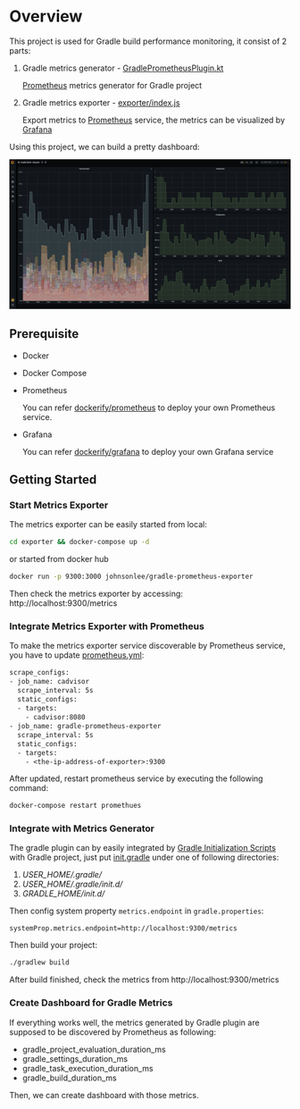 # Overview

This project is used for Gradle build performance monitoring, it consist of 2 parts:

1. Gradle metrics generator - [GradlePrometheusPlugin.kt](./src/main/kotlin/io/johnsonlee/gradle/metrics/GradlePrometheusPlugin.kt)

    [Prometheus](https://prometheus.io) metrics generator for Gradle project
    
1. Gradle metrics exporter - [exporter/index.js](./exporter/index.js)

    Export metrics to [Prometheus](https://prometheus.io) service, the metrics can be visualized by [Grafana](https://grafana.com)

Using this project, we can build a pretty dashboard:

![Screenshot](./art/screenshot.png)

## Prerequisite

- Docker
- Docker Compose
- Prometheus

    You can refer [dockerify/prometheus](https://github.com/johnsonlee/dockerify/tree/main/prometheus) to deploy your own Prometheus service.

- Grafana

    You can refer [dockerify/grafana](https://github.com/johnsonlee/dockerify/tree/main/grafana) to deploy your own Grafana service

## Getting Started

### Start Metrics Exporter

The metrics exporter can be easily started from local:

```bash
cd exporter && docker-compose up -d
```

or started from docker hub

```bash
docker run -p 9300:3000 johnsonlee/gradle-prometheus-exporter
```

Then check the metrics exporter by accessing: http://localhost:9300/metrics

### Integrate Metrics Exporter with Prometheus

To make the metrics exporter service discoverable by Prometheus service, you have to update [prometheus.yml](https://github.com/johnsonlee/dockerify/blob/main/prometheus/prometheus.yml):

```
scrape_configs:
- job_name: cadvisor
  scrape_interval: 5s
  static_configs:
  - targets:
    - cadvisor:8080
- job_name: gradle-prometheus-exporter
  scrape_interval: 5s
  static_configs:
  - targets:
    - <the-ip-address-of-exporter>:9300
```

After updated, restart prometheus service by executing the following command:

```bash
docker-compose restart promethues
```

### Integrate with Metrics Generator

The gradle plugin can by easily integrated by [Gradle Initialization Scripts](https://docs.gradle.org/current/userguide/init_scripts.html) with Gradle project, just put [init.gradle](https://github.com/johnsonlee/gradle-prometheus-plugin/blob/main/src/main/resources/init.gradle) under one of following directories:

1. *USER_HOME/.gradle/*
1. *USER_HOME/.gradle/init.d/*
1. *GRADLE_HOME/init.d/*

Then config system property `metrics.endpoint` in `gradle.properties`:

```properties
systemProp.metrics.endpoint=http://localhost:9300/metrics
```

Then build your project:

```bash
./gradlew build
```

After build finished, check the metrics from http://localhost:9300/metrics

### Create Dashboard for Gradle Metrics

If everything works well, the metrics generated by Gradle plugin are supposed to be discovered by Prometheus as following:

- gradle_project_evaluation_duration_ms
- gradle_settings_duration_ms
- gradle_task_execution_duration_ms
- gradle_build_duration_ms

Then, we can create dashboard with those metrics.

